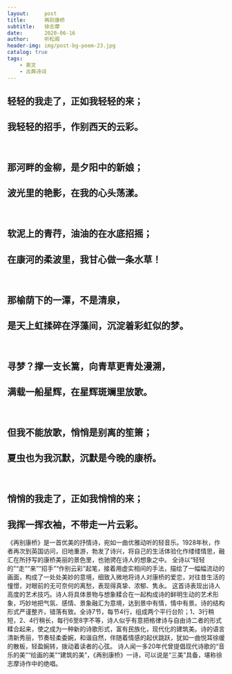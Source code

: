 ```yaml
---
layout:     post
title:      再别康桥
subtitle:   徐志摩
date:       2020-06-16
author:     听松阁
header-img: img/post-bg-poem-23.jpg
catalog: true
tags:
    - 美文
    - 古典诗词
---
```


## 轻轻的我走了，正如我轻轻的来； 
## 我轻轻的招手，作别西天的云彩。 
&nbsp;
## 那河畔的金柳，是夕阳中的新娘；
## 波光里的艳影，在我的心头荡漾。
&nbsp;
## 软泥上的青荇，油油的在水底招摇；
## 在康河的柔波里，我甘心做一条水草！
&nbsp;
## 那榆荫下的一潭，不是清泉，
## 是天上虹揉碎在浮藻间，沉淀着彩虹似的梦。
&nbsp;
## 寻梦？撑一支长篙，向青草更青处漫溯，
## 满载一船星辉，在星辉斑斓里放歌。
&nbsp;
## 但我不能放歌，悄悄是别离的笙箫；
## 夏虫也为我沉默，沉默是今晚的康桥。
&nbsp;
## 悄悄的我走了，正如我悄悄的来；
## 我挥一挥衣袖，不带走一片云彩。

《再别康桥》是一首优美的抒情诗，宛如一曲优雅动听的轻音乐。1928年秋，作者再次到英国访问，旧地重游，勃发了诗兴，将自己的生活体验化作缕缕情思，融汇在所抒写的康桥美丽的景色里，也驰骋在诗人的想象之中。
     全诗以“轻轻的”“走”“来”“招手”“作别云彩”起笔，接着用虚实相间的手法，描绘了一幅幅流动的画面，构成了一处处美妙的意境，细致入微地将诗人对康桥的爱恋，对往昔生活的憧憬，对眼前的无可奈何的离愁，表现得真挚、浓郁、隽永。
     这首诗表现出诗人高度的艺术技巧。诗人将具体景物与想象糅合在一起构成诗的鲜明生动的艺术形象，巧妙地把气氛、感情、景象融汇为意境，达到景中有情，情中有景。诗的结构形式严谨整齐，错落有致。全诗7节，每节4行，组成两个平行台阶；1、3行稍短，2、4行稍长，每行6至8字不等，诗人似乎有意把格律诗与自由诗二者的形式糅合起来，使之成为一种新的诗歌形式，富有民族化，现代化的建筑美。诗的语言清新秀丽，节奏轻柔委婉，和谐自然，伴随着情感的起伏跳跃，犹如一曲悦耳徐缓的散板，轻盈婉转，拨动着读者的心弦。
     诗人闻一多20年代曾提倡现代诗歌的“音乐的美”“绘画的美”“建筑的美”，《再别康桥》一诗，可以说是“三美”具备，堪称徐志摩诗作中的绝唱。
